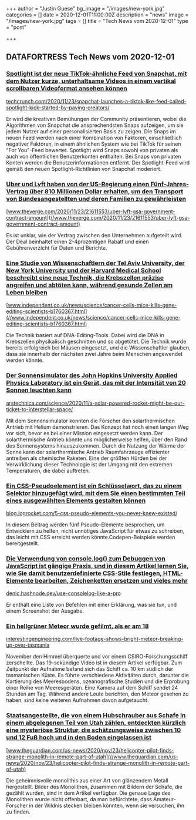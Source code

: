 +++
author = "Justin Guese"
bg_image = "/images/new-york.jpg"
categories = []
date = 2020-12-01T11:00:00Z
description = "news"
image = "/images/new-york.jpg"
tags = []
title = "Tech News vom 2020-12-01"
type = "post"

+++

        
## DATAFORTRESS Tech News vom 2020-12-01





### [Spotlight ist der neue TikTok-ähnliche Feed von Snapchat, mit dem Nutzer kurze, unterhaltsame Videos in einem vertikal scrollbaren Videoformat ansehen können](//techcrunch.com/2020/11/23/snapchat-launches-a-tiktok-like-feed-called-spotlight-kick-started-by-paying-creators/)


[techcrunch.com/2020/11/23/snapchat-launches-a-tiktok-like-feed-called-spotlight-kick-started-by-paying-creators/](//techcrunch.com/2020/11/23/snapchat-launches-a-tiktok-like-feed-called-spotlight-kick-started-by-paying-creators/)


Er wird die kreativen Bemühungen der Community präsentieren, wobei die Algorithmen von Snapchat die ansprechendsten Snaps aufzeigen, um sie jedem Nutzer auf einer personalisierten Basis zu zeigen. Die Snaps im neuen Feed werden nach einer Kombination von Faktoren, einschließlich negativer Faktoren, in einem ähnlichen System wie bei TikTok für seinen "For You"-Feed bewertet. Spotlight wird Snaps sowohl von privaten als auch von öffentlichen Benutzerkonten enthalten. Bei Snaps von privaten Konten werden die Benutzerinformationen entfernt. Der Spotlight-Feed wird gemäß den neuen Spotlight-Richtlinien von Snapchat moderiert.


### [Uber und Lyft haben von der US-Regierung einen Fünf-Jahres-Vertrag über 810 Millionen Dollar erhalten, um den Transport von Bundesangestellten und deren Familien zu gewährleisten](//www.theverge.com/2020/11/23/21611553/uber-lyft-gsa-government-contract-amount)


[www.theverge.com/2020/11/23/21611553/uber-lyft-gsa-government-contract-amount](//www.theverge.com/2020/11/23/21611553/uber-lyft-gsa-government-contract-amount)


Es ist unklar, wie der Vertrag zwischen den Unternehmen aufgeteilt wird. Der Deal beinhaltet einen 2-4prozentigen Rabatt und einen Gebührenverzicht für Daten und Berichte.


### [Eine Studie von Wissenschaftlern der Tel Aviv University, der New York University und der Harvard Medical School beschreibt eine neue Technik, die Krebszellen präzise angreifen und abtöten kann, während gesunde Zellen am Leben bleiben](//www.independent.co.uk/news/science/cancer-cells-mice-kills-gene-editing-scientists-b1760367.html)


[www.independent.co.uk/news/science/cancer-cells-mice-kills-gene-editing-scientists-b1760367.html](//www.independent.co.uk/news/science/cancer-cells-mice-kills-gene-editing-scientists-b1760367.html)


Die Technik basiert auf DNA-Editing-Tools. Dabei wird die DNA in Krebszellen physikalisch geschnitten und so abgetötet. Die Technik wurde bereits erfolgreich bei Mäusen eingesetzt, und die Wissenschaftler glauben, dass sie innerhalb der nächsten zwei Jahre beim Menschen angewendet werden könnte.


### [Der Sonnensimulator des John Hopkins University Applied Physics Laboratory ist ein Gerät, das mit der Intensität von 20 Sonnen leuchten kann](//arstechnica.com/science/2020/11/a-solar-powered-rocket-might-be-our-ticket-to-interstellar-space/)


[arstechnica.com/science/2020/11/a-solar-powered-rocket-might-be-our-ticket-to-interstellar-space/](//arstechnica.com/science/2020/11/a-solar-powered-rocket-might-be-our-ticket-to-interstellar-space/)


Mit dem Sonnensimulator konnten die Forscher den solarthermischen Antrieb mit Helium demonstrieren. Das Konzept hat noch einen langen Weg vor sich, bevor es bei einer Mission eingesetzt werden kann. Der solarthermische Antrieb könnte uns möglicherweise helfen, über den Rand des Sonnensystems hinauszukommen. Durch die Nutzung der Wärme der Sonne kann der solarthermische Antrieb Raumfahrzeuge effizienter antreiben als chemische Raketen. Eine der größten Hürden bei der Verwirklichung dieser Technologie ist der Umgang mit den extremen Temperaturen, die dabei auftreten.


### [Ein CSS-Pseudoelement ist ein Schlüsselwort, das zu einem Selektor hinzugefügt wird, mit dem Sie einen bestimmten Teil eines ausgewählten Elements gestalten können](//blog.logrocket.com/5-css-pseudo-elements-you-never-knew-existed/)


[blog.logrocket.com/5-css-pseudo-elements-you-never-knew-existed/](//blog.logrocket.com/5-css-pseudo-elements-you-never-knew-existed/)


In diesem Beitrag werden fünf Pseudo-Elemente besprochen, um Entwicklern zu helfen, nicht unnötiges JavaScript für etwas zu schreiben, das leicht mit CSS erreicht werden könnte.Codepen-Beispiele werden bereitgestellt.


### [Die Verwendung von console.log() zum Debuggen von JavaScript ist gängige Praxis, und in diesem Artikel lernen Sie, wie Sie damit benutzerdefinierte CSS-Stile festlegen, HTML-Elemente bearbeiten, Zeichenketten ersetzen und vieles mehr](//denic.hashnode.dev/use-consolelog-like-a-pro)


[denic.hashnode.dev/use-consolelog-like-a-pro](//denic.hashnode.dev/use-consolelog-like-a-pro)


Er enthält eine Liste von Befehlen mit einer Erklärung, was sie tun, und einem Screenshot der Ausgabe.


### [Ein hellgrüner Meteor wurde gefilmt, als er am 18](//interestingengineering.com/live-footage-shows-bright-meteor-breaking-up-over-tasmania)


[interestingengineering.com/live-footage-shows-bright-meteor-breaking-up-over-tasmania](//interestingengineering.com/live-footage-shows-bright-meteor-breaking-up-over-tasmania)


November den Himmel überquerte und vor einem CSIRO-Forschungsschiff zerschellte. Das 19-sekündige Video ist in diesem Artikel verfügbar. Zum Zeitpunkt der Aufnahme befand sich das Schiff ca. 10 km südlich der tasmanischen Küste. Es führte verschiedene Aktivitäten durch, darunter die Kartierung des Meeresbodens, ozeanografische Studien und die Erprobung einer Reihe von Meeresgeräten. Eine Kamera auf dem Schiff sendet 24 Stunden am Tag. Während andere Leute berichten, den Meteor gesehen zu haben, sind keine weiteren Aufnahmen davon aufgetaucht.


### [Staatsangestellte, die von einem Hubschrauber aus Schafe in einem abgelegenen Teil von Utah zählen, entdeckten kürzlich eine mysteriöse Struktur, die schätzungsweise zwischen 10 und 12 Fuß hoch und in den Boden eingelassen ist](//www.theguardian.com/us-news/2020/nov/23/helicopter-pilot-finds-strange-monolith-in-remote-part-of-utah)


[www.theguardian.com/us-news/2020/nov/23/helicopter-pilot-finds-strange-monolith-in-remote-part-of-utah](//www.theguardian.com/us-news/2020/nov/23/helicopter-pilot-finds-strange-monolith-in-remote-part-of-utah)


Die geheimnisvolle monolithis aus einer Art von glänzendem Metall hergestellt. Bilder des Monolithen, zusammen mit Bildern der Schafe, die gezählt wurden, sind in dem Artikel verfügbar. Die genaue Lage des Monolithen wurde nicht offenbart, da man befürchtete, dass Amateur-Forscher in der Wildnis stecken bleiben könnten, wenn sie versuchen, ihn zu finden.